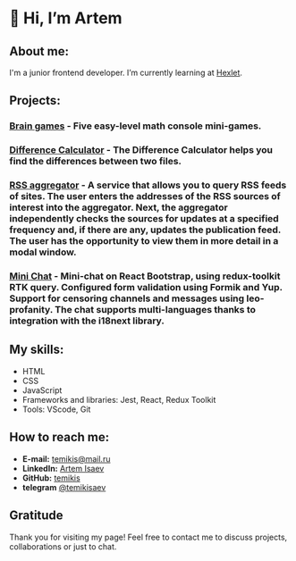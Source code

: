 # 👋 Hi, I’m Artem

## About me:
I'm a junior frontend developer. I’m currently learning at [Hexlet](https://ru.hexlet.io/).

## Projects:
### [Brain games](https://github.com/temikis/frontend-project-44) - Five easy-level math console mini-games.
### [Difference Calculator](https://github.com/temikis/frontend-project-46) - The Difference Calculator helps you find the differences between two files.
### [RSS aggregator](https://github.com/temikis/frontend-project-11) - A service that allows you to query RSS feeds of sites. The user enters the addresses of the RSS sources of interest into the aggregator. Next, the aggregator independently checks the sources for updates at a specified frequency and, if there are any, updates the publication feed. The user has the opportunity to view them in more detail in a modal window.
### [Mini Chat](https://github.com/temikis/frontend-project-46) - Mini-chat on React Bootstrap, using redux-toolkit RTK query. Configured form validation using Formik and Yup. Support for censoring channels and messages using leo-profanity. The chat supports multi-languages ​​thanks to integration with the i18next library.

## My skills:
- HTML
- CSS
- JavaScript
- Frameworks and libraries: Jest, React, Redux Toolkit
- Tools: VScode, Git 

## How to reach me:
- **E-mail:** temikis@mail.ru
- **LinkedIn:** [Artem Isaev](https://www.linkedin.com/in/temikis/)
- **GitHub:** [temikis](https://github.com/temikis?tab=repositories)
- **telegram** [@temikisaev](https://t.me/temikisaev)

## Gratitude
Thank you for visiting my page! Feel free to contact me to discuss projects, collaborations or just to chat.

<!---
temikis/temikis is a ✨ special ✨ repository because its `README.md` (this file) appears on your GitHub profile.
You can click the Preview link to take a look at your changes.
--->
